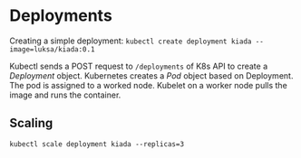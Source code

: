 # Deployments

Creating a simple deployment: `kubectl create deployment kiada
--image=luksa/kiada:0.1`

Kubectl sends a POST request to `/deployments` of K8s API to create a
*Deployment* object. Kubernetes creates a *Pod* object based on Deployment. The
pod is assigned to a worked node. Kubelet on a worker node pulls the image and
runs the container.

## Scaling

`kubectl scale deployment kiada --replicas=3`
